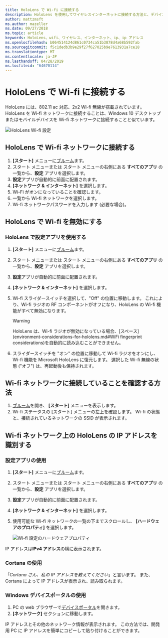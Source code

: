 ```yaml
---
title: HoloLens で Wi-fi に接続する
description: HoloLens を使用してワイヤレスインターネットに接続する方法と、デバイスの IP アドレスを識別する方法について説明します。
author: mattzmsft
ms.author: mazeller
ms.date: 09/27/2018
ms.topic: article
keywords: HoloLens、wifi、ワイヤレス、インターネット、ip、ip アドレス
ms.openlocfilehash: b064514124d861c0734ca51b3878d4a68b592fab
ms.sourcegitcommit: f5c1dedb3b9e29f27f627025b9e7613931a7ce18
ms.translationtype: MT
ms.contentlocale: ja-JP
ms.lasthandoff: 04/28/2019
ms.locfileid: "64670114"
---
```

# <a name="connecting-to-wi-fi-on-hololens"></a>HoloLens で Wi-fi に接続する

HoloLens には、802.11 ac 対応、2x2 Wi-fi 無線が搭載されています。 HoloLens を Wi-fi ネットワークに接続することは、Windows 10 デスクトップまたはモバイルデバイスを Wi-fi ネットワークに接続することと似ています。

![HoloLens Wi-fi 設定](images/wifi-hololens-600px.jpg)

## <a name="connecting-to-a-wi-fi-network-on-hololens"></a>HoloLens で Wi-fi ネットワークに接続する

1. **[スタート]** メニューに[ブルーム](gestures.md#bloom)ます。
2. スタート メニューまたは スタート メニューの右側にある **すべてのアプリ** の一覧から、**設定** アプリを選択します。
3. **設定**アプリが自動的に前面に配置されます。
4. **[ネットワーク & インターネット]** を選択します。
5. Wi-Fi がオンになっていることを確認します。
6. 一覧から Wi-fi ネットワークを選択します。
7. Wi-fi ネットワークパスワードを入力します (必要な場合)。

## <a name="disabling-wi-fi-on-hololens"></a>HoloLens で Wi-fi を無効にする

### <a name="using-the-settings-app-on-hololens"></a>HoloLens で設定アプリを使用する

1. **[スタート]** メニューに[ブルーム](gestures.md#bloom)ます。
2. スタート メニューまたは スタート メニューの右側にある **すべてのアプリ** の一覧から、**設定** アプリを選択します。
3. **設定**アプリが自動的に前面に配置されます。
4. **[ネットワーク & インターネット]** を選択します。
5. Wi-fi スライダースイッチを選択して、"Off" の位置に移動します。 これにより、Wi-fi ラジオの RF コンポーネントがオフになり、HoloLens の Wi-fi 機能がすべて無効になります。 

    >[!WARNING]
    >HoloLens は、Wi-fi ラジオが無効になっている場合、[スペース](environment-considerations-for-hololens.md#WiFi fingerprint considerations)を自動的に読み込むことができません。
    
6. スライダースイッチを "オン" の位置に移動して Wi-fi ラジオをオンにし、Wi-fi 機能を Microsoft HoloLens に復元します。 選択した Wi-fi 無線の状態 ("オフ") は、再起動後も保持されます。

## <a name="how-to-confirm-you-are-connected-to-a-wi-fi-network"></a>Wi-fi ネットワークに接続していることを確認する方法

1. [ブルーム](gestures.md#bloom)を開き、 **[スタート]** メニューを表示します。
2. Wi-fi ステータスの [スタート] メニューの左上を確認します。 Wi-fi の状態と、接続されているネットワークの SSID が表示されます。

## <a name="identifying-the-ip-address-of-your-hololens-on-the-wi-fi-network"></a>Wi-fi ネットワーク上の HoloLens の IP アドレスを識別する

### <a name="using-the-settings-app"></a>設定アプリの使用

1. **[スタート]** メニューに[ブルーム](gestures.md#bloom)ます。
2. スタート メニューまたは スタート メニューの右側にある **すべてのアプリ** の一覧から、**設定** アプリを選択します。
3. **設定**アプリが自動的に前面に配置されます。
4. **[ネットワーク & インターネット]** を選択します。
5. 使用可能な Wi-fi ネットワークの一覧の下までスクロールし、 **[ハードウェアのプロパティ]** を選択します。

    ![Wi-fi 設定のハードウェアプロパティ](images/wifi-hololens-hwdetails.jpg)

IP アドレスは**IPv4 アドレス**の横に表示されます。

### <a name="using-cortana"></a>Cortana の使用

「*Cortana さん、私の IP アドレスを教えてください*」と言います。 また、Cortana によって IP アドレスが表示され、読み取られます。

### <a name="using-windows-device-portal"></a>Windows デバイスポータルの使用

1. PC の web ブラウザーで[デバイスポータル](using-the-windows-device-portal.md#networking)を開きます。
2. **[ネットワーク]** セクションに移動します。

IP アドレスとその他のネットワーク情報が表示されます。 この方法では、開発用 PC に IP アドレスを簡単にコピーして貼り付けることができます。

